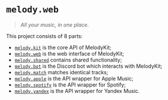 # `melody.web`

> *All your music, in one place.*

This project consists of 8 parts:

- [`melody.kit`][melody.kit] is the core API of MelodyKit;
- [`melody.web`][melody.web] is the web interface of MelodyKit;
- [`melody.shared`][melody.shared] contains shared functionality;
- [`melody.bot`][melody.bot] is the Discord bot which interacts with MelodyKit;
- [`melody.match`][melody.match] matches identical tracks;
- [`melody.apple`][melody.apple] is the API wrapper for Apple Music;
- [`melody.spotify`][melody.spotify] is the API wrapper for Spotify;
- [`melody.yandex`][melody.yandex] is the API wrapper for Yandex Music.

[melody.kit]: https://github.com/MelodyKit/melody.web/tree/main/melody/kit
[melody.web]: https://github.com/MelodyKit/melody.web/tree/main/melody/web
[melody.shared]: https://github.com/MelodyKit/melody.web/tree/main/melody/shared
[melody.bot]: https://github.com/MelodyKit/melody.web/tree/main/melody/bot
[melody.match]: https://github.com/MelodyKit/melody.web/tree/main/melody/match
[melody.apple]: https://github.com/MelodyKit/melody.web/tree/main/melody/apple
[melody.spotify]: https://github.com/MelodyKit/melody.web/tree/main/melody/spotify
[melody.yandex]: https://github.com/MelodyKit/melody.web/tree/main/melody/yandex

